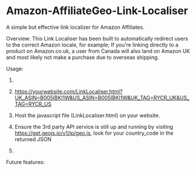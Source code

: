# Amazon-AffiliateGeo-Link-Localiser
A simple but effective link localizer for Amazon Affiliates.

Overview: This Link Localiser has been built to automatically redirect users to the correct Amazon locale, for example; If you're linking directly to a product on Amazon.co.uk, a user from Canada will also land on Amazon UK and most likely not make a purchase due to overseas shipping. 



Usage:   

  1) 
  2) https://yourwebsite.com/LinkLocaliser.html?UK_ASIN=B005IBKI1W&US_ASIN=B005IBKI1W&UK_TAG=RYCR_UK&US_TAG=RYCR_US

  1) Host the javascript file (LinkLocaliser.html) on your website.
  2) Ensure the 3rd party API service is still up and running by visiting https://get.geojs.io/v1/ip/geo.js, look for your country_code in the returned JSON
  3) 

Future features:
